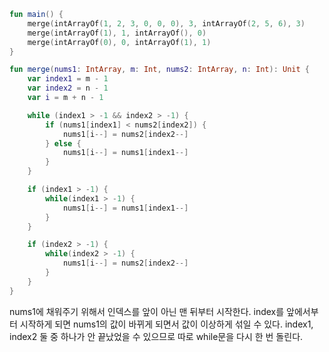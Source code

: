 ```kotlin
fun main() {
    merge(intArrayOf(1, 2, 3, 0, 0, 0), 3, intArrayOf(2, 5, 6), 3)
    merge(intArrayOf(1), 1, intArrayOf(), 0)
    merge(intArrayOf(0), 0, intArrayOf(1), 1)
}

fun merge(nums1: IntArray, m: Int, nums2: IntArray, n: Int): Unit {
    var index1 = m - 1
    var index2 = n - 1
    var i = m + n - 1

    while (index1 > -1 && index2 > -1) {
        if (nums1[index1] < nums2[index2]) {
            nums1[i--] = nums2[index2--]
        } else {
            nums1[i--] = nums1[index1--]
        }
    }

    if (index1 > -1) {
        while(index1 > -1) {
            nums1[i--] = nums1[index1--]
        }
    }

    if (index2 > -1) {
        while(index2 > -1) {
            nums1[i--] = nums2[index2--]
        }
    }
}
```

nums1에 채워주기 위해서 인덱스를 앞이 아닌 맨 뒤부터 시작한다.
index를 앞에서부터 시작하게 되면 nums1의 값이 바뀌게 되면서 값이 이상하게 섞일 수 있다.
index1, index2 둘 중 하나가 안 끝났었을 수 있으므로 따로 while문을 다시 한 번 돌린다.
